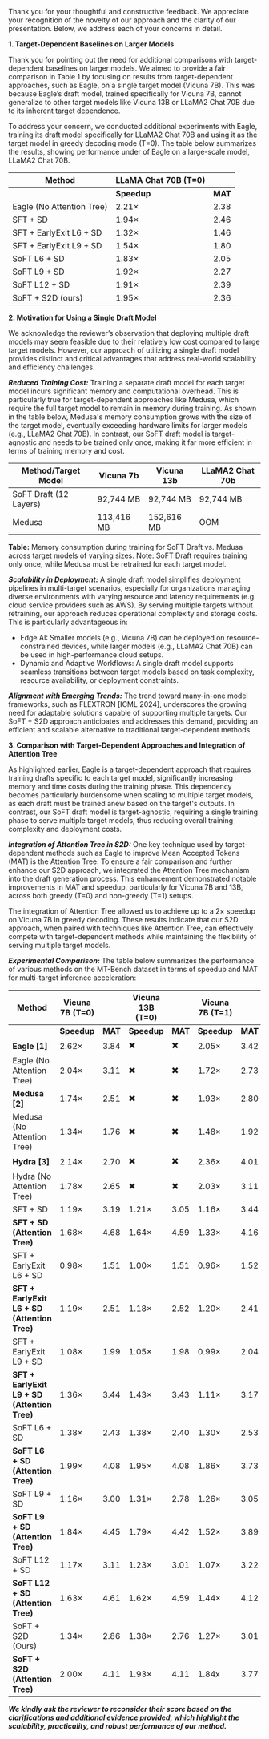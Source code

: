 Thank you for your thoughtful and constructive feedback. We appreciate your recognition of the novelty of our approach and the clarity of our presentation. Below, we address each of your concerns in detail.

**1. Target-Dependent Baselines on Larger Models**

Thank you for pointing out the need for additional comparisons with target-dependent baselines on larger models. We aimed to provide a fair comparison in Table 1 by focusing on results from target-dependent approaches, such as Eagle, on a single target model (Vicuna 7B). This was because Eagle’s draft model, trained specifically for Vicuna 7B, cannot generalize to other target models like Vicuna 13B or LLaMA2 Chat 70B due to its inherent target dependence.

To address your concern, we conducted additional experiments with Eagle, training its draft model specifically for LLaMA2 Chat 70B and using it as the target model in greedy decoding mode (T=0). The table below summarizes the results, showing performance under of Eagle on a large-scale model, LLaMA2 Chat 70B. 

| **Method**                   | **LLaMA Chat 70B** (T=0) |               |
|------------------------------|--------------------------|---------------|
|                              | **Speedup**              | **MAT**       |
| Eagle (No Attention Tree)    | 2.21×                   | 2.38          |
| SFT + SD                 | 1.94×                   | 2.46          |
| SFT + EarlyExit L6 + SD      | 1.32×                   | 1.46          |
| SFT + EarlyExit L9 + SD      | 1.54×                   | 1.80          |
| SoFT L6 + SD                 | 1.83×                   | 2.05          |
| SoFT L9 + SD                 | 1.92×                   | 2.27          |
| SoFT L12 + SD                | 1.91×                   | 2.39          |
| SoFT + S2D (ours)            | 1.95×               | 2.36          |


**2. Motivation for Using a Single Draft Model**

We acknowledge the reviewer’s observation that deploying multiple draft models may seem feasible due to their relatively low cost compared to large target models. However, our approach of utilizing a single draft model provides distinct and critical advantages that address real-world scalability and efficiency challenges.

***Reduced Training Cost:***
Training a separate draft model for each target model incurs significant memory and computational overhead. This is particularly true for target-dependent approaches like Medusa, which require the full target model to remain in memory during training. As shown in the table below, Medusa's memory consumption grows with the size of the target model, eventually exceeding hardware limits for larger models (e.g., LLaMA2 Chat 70B). In contrast, our SoFT draft model is target-agnostic and needs to be trained only once, making it far more efficient in terms of training memory and cost.

| **Method/Target Model**    | **Vicuna 7b** | **Vicuna 13b** | **LLaMA2 Chat 70b** |
|----------------------------|---------------|----------------|---------------------|
| SoFT Draft (12 Layers)     | 92,744 MB     | 92,744 MB      | 92,744 MB           |
| Medusa                     | 113,416 MB    | 152,616 MB     | OOM                 |

**Table:** Memory consumption during training for SoFT Draft vs. Medusa across target models of varying sizes. Note: SoFT Draft requires training only once, while Medusa must be retrained for each target model.

***Scalability in Deployment:***
A single draft model simplifies deployment pipelines in multi-target scenarios, especially for organizations managing diverse environments with varying resource and latency requirements (e.g. cloud service providers such as AWS). By serving multiple targets without retraining, our approach reduces operational complexity and storage costs. This is particularly advantageous in:

- Edge AI: Smaller models (e.g., Vicuna 7B) can be deployed on resource-constrained devices, while larger models (e.g., LLaMA2 Chat 70B) can be used in high-performance cloud setups.
- Dynamic and Adaptive Workflows: A single draft model supports seamless transitions between target models based on task complexity, resource availability, or deployment constraints.

***Alignment with Emerging Trends:***
The trend toward many-in-one model frameworks, such as FLEXTRON [ICML 2024], underscores the growing need for adaptable solutions capable of supporting multiple targets. Our SoFT + S2D approach anticipates and addresses this demand, providing an efficient and scalable alternative to traditional target-dependent methods.


**3. Comparison with Target-Dependent Approaches and Integration of Attention Tree**

As highlighted earlier, Eagle is a target-dependent approach that requires training drafts specific to each target model, significantly increasing memory and time costs during the training phase. This dependency becomes particularly burdensome when scaling to multiple target models, as each draft must be trained anew based on the target's outputs. In contrast, our SoFT draft model is target-agnostic, requiring a single training phase to serve multiple target models, thus reducing overall training complexity and deployment costs.

***Integration of Attention Tree in S2D:***
One key technique used by target-dependent methods such as Eagle to improve Mean Accepted Tokens (MAT) is the Attention Tree. To ensure a fair comparison and further enhance our S2D approach, we integrated the Attention Tree mechanism into the draft generation process. This enhancement demonstrated notable improvements in MAT and speedup, particularly for Vicuna 7B and 13B, across both greedy (T=0) and non-greedy (T=1) setups.

The integration of Attention Tree allowed us to achieve up to a 2× speedup on Vicuna 7B in greedy decoding. These results indicate that our S2D approach, when paired with techniques like Attention Tree, can effectively compete with target-dependent methods while maintaining the flexibility of serving multiple target models.

***Experimental Comparison:***
The table below summarizes the performance of various methods on the MT-Bench dataset in terms of speedup and MAT for multi-target inference acceleration:

| **Method**                  | **Vicuna 7B (T=0)** |                 | **Vicuna 13B (T=0)** |                 | **Vicuna 7B (T=1)** |                 | **Vicuna 13B (T=1)** |                 |
|-----------------------------|---------------------|-----------------|----------------------|-----------------|---------------------|-----------------|----------------------|-----------------|
|                             | **Speedup**         | **MAT**         | **Speedup**          | **MAT**         | **Speedup**         | **MAT**         | **Speedup**          | **MAT**         |
| **Eagle [1]**               | 2.62×              | 3.84            | ✖️                   | ✖️              | 2.05×              | 3.42            | ✖️                   | ✖️              |
| Eagle (No Attention Tree)   | 2.04×              | 3.11            | ✖️                   | ✖️              | 1.72×              | 2.73            | ✖️                   | ✖️              |
| **Medusa [2]**              | 1.74×              | 2.51            | ✖️                   | ✖️              | 1.93×              | 2.80            | ✖️                   | ✖️              |
| Medusa (No Attention Tree)  | 1.34×              | 1.76            | ✖️                   | ✖️              | 1.48×              | 1.92            | ✖️                   | ✖️              |
| **Hydra [3]**               | 2.14×              | 2.70            | ✖️                   | ✖️              | 2.36×              | 4.01            | ✖️                   | ✖️              |
| Hydra (No Attention Tree)   | 1.78×              | 2.65            | ✖️                   | ✖️              | 2.03×              | 3.11            | ✖️                   | ✖️              |
| SFT + SD                    | 1.19×              | 3.19            | 1.21×               | 3.05            | 1.16×              | 3.44            | 1.10×               | 3.16            |
| **SFT + SD (Attention Tree)**          | 1.68×              | 4.68            | 1.64×               | 4.59            | 1.33×              | 4.16            | 1.54×               | 4.15            |
| SFT + EarlyExit L6 + SD     | 0.98×              | 1.51            | 1.00×               | 1.51            | 0.96×              | 1.52            | 1.03×               | 1.51            |
| **SFT + EarlyExit L6 + SD (Attention Tree)** | 1.19×         | 2.51            | 1.18×               | 2.52            | 1.20×              | 2.41            | 1.15×               | 2.41            |
| SFT + EarlyExit L9 + SD     | 1.08×              | 1.99            | 1.05×               | 1.98            | 0.99×              | 2.04             | 1.12×               | 2.04            |
| **SFT + EarlyExit L9 + SD (Attention Tree)** | 1.36×              | 3.44            | 1.43×               | 3.43            | 1.11×              | 3.17            | 1.23×               | 3.17            |
| SoFT L6 + SD                | 1.38×              | 2.43            | 1.38×               | 2.40            | 1.30×              | 2.53            | 1.35×               | 2.87            |
| **SoFT L6 + SD (Attention Tree)**      | 1.99×              | 4.08            | 1.95×               | 4.08            | 1.86×              | 3.73            | 1.74×               | 3.70            |
| SoFT L9 + SD                | 1.16×              | 3.00            | 1.31×               | 2.78            | 1.26×              | 3.05           | 1.32×               | 2.87            |
| **SoFT L9 + SD (Attention Tree)**      | 1.84×              | 4.45            | 1.79×               | 4.42            | 1.52×              | 3.89            | 1.68×               | 4.01            |
| SoFT L12 + SD                | 1.17×              | 3.11           | 1.23×               | 3.01            | 1.07×              | 3.22           | 1.20×               | 3.17            |
| **SoFT L12 + SD (Attention Tree)**      | 1.63×              | 4.61            | 1.62×               | 4.59            | 1.44×              | 4.12            | 1.58×               | 4.23            |
| SoFT + S2D (Ours)           | 1.34×              | 2.86            | 1.38×               | 2.76            | 1.27×              | 3.01            | 1.38×               | 2.89            |
| **SoFT + S2D (Attention Tree)**        | 2.00×              | 4.11            | 1.93×               | 4.11            | 1.84x                 | 3.77              | 1.77x                  | 3.79              |


***We kindly ask the reviewer to reconsider their score based on the clarifications and additional evidence provided, which highlight the scalability, practicality, and robust performance of our method.***
